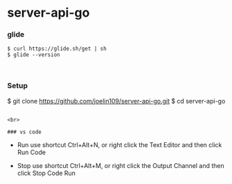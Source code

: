 # server-api-go

### glide
```shell
$ curl https://glide.sh/get | sh
$ glide --version
```

<br>

### Setup
$ git clone https://github.com/joelin109/server-api-go.git
$ cd server-api-go
```

<br>

### vs code
```
- Run
use shortcut Ctrl+Alt+N, or right click the Text Editor and then click Run Code

- Stop
use shortcut Ctrl+Alt+M, or right click the Output Channel and then click Stop Code Run
```
